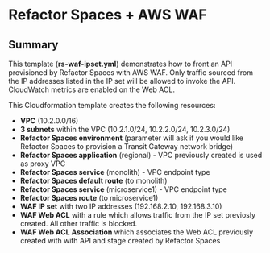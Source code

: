 # Refactor Spaces + AWS WAF

## Summary

This template (**rs-waf-ipset.yml**) demonstrates how to front an API provisioned by Refactor Spaces with AWS WAF.  Only traffic sourced from the IP addresses listed in the IP set will be allowed to invoke the API.  CloudWatch metrics are enabled on the Web ACL.

This Cloudformation template creates the following resources:

- **VPC** (10.2.0.0/16)
- **3 subnets** within the VPC (10.2.1.0/24, 10.2.2.0/24, 10.2.3.0/24)
- **Refactor Spaces environment** (parameter will ask if you would like Refactor Spaces to provision a Transit Gateway network bridge)
- **Refactor Spaces application** (regional) - VPC previously created is used as proxy VPC
- **Refactor Spaces service** (monolith) - VPC endpoint type
- **Refactor Spaces default route** (to monolith)
- **Refactor Spaces service** (microservice1) - VPC endpoint type
- **Refactor Spaces route** (to microservice1)
- **WAF IP set** with two IP addresses (192.168.2.10, 192.168.3.10)
- **WAF Web ACL** with a rule which allows traffic from the IP set previosly created.  All other traffic is blocked.
- **WAF Web ACL Association** which associates the Web ACL previously created with with API and stage created by Refactor Spaces
